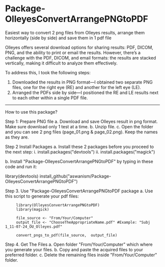 # Package-OlleyesConvertArrangePNGtoPDF
 Easiest way to convert 2 png files from Olleyes results, arrange them horizontally (side by side) and save them in 1 pdf file

   Olleyes offers several download options for sharing results: PDF, DICOM, PNG, and the ability to print or email the results. 
  However, there’s a challenge with the PDF, DICOM, and email formats: the results are stacked vertically, making it difficult to analyze them effectively.
 
 To address this, I took the following steps:
 
   1. Downloaded the results in PNG format—I obtained two separate PNG files, one for the right eye (RE) and another for the left eye (LE).
   2. Arranged the PDFs side by side—I positioned the RE and LE results next to each other within a single PDF file.
      
-------
How to use this package?

Step 1: Prepare PNG file
a. Download and save Olleyes result in png format. Make sure download only 1 test at a time.
b. Unzip file.
c. Open the folder and you can see 2 png files (page_01.png & page_02.png). Keep the names as they are.


Step 2 Install Packages
a. Install these 2 packages before you proceed to the next step:
   i. install.packages("devtools")
   ii. install.packages("magick")

b. Install "Package-OlleyesConvertArrangePNGtoPDF" by typing in these code and run it:

   library(devtools)
   install_github("aswanism/Package-OlleyesConvertArrangePNGtoPDF")


Step 3. Use "Package-OlleyesConvertArrangePNGtoPDF package
a. Use this script to generate your pdf files:

         library(OlleyesConvertArrangePNGtoPDF)
         library(magick)
         
         file_source <- "From/Your/Computer"
         output_file <- "ChooseTheAppropriateName.pdf" #Example: "Subj 1_11-07-24_OU_Olleyes.pdf"
         
         convert_pngs_to_pdf(file_source,  output_file)

Step 4. Get The Files
a. Open folder "From/Your/Computer" which where you generate your files.
b. Copy and paste the acquired files to your preferred folder.
c. Delete the remaining files inside "From/Your/Computer" folder.
